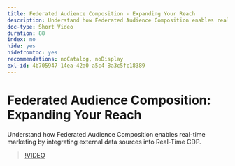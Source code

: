 ```yaml
---
title: Federated Audience Composition - Expanding Your Reach
description: Understand how Federated Audience Composition enables real-time marketing by integrating external data sources into Real-Time CDP.
doc-type: Short Video
duration: 88
index: no
hide: yes
hidefromtoc: yes
recommendations: noCatalog, noDisplay
exl-id: 4b705947-14ea-42a0-a5c4-8a3c5fc18389
---
```

# Federated Audience Composition: Expanding Your Reach

Understand how Federated Audience Composition enables real-time marketing by integrating external data sources into Real-Time CDP.

<!-- 62_S508_3442517_87_federated-audience-composition-expanding-your-reach -->
>[!VIDEO](https://video.tv.adobe.com/v/3458250/?learn=on&enablevpops=true)

